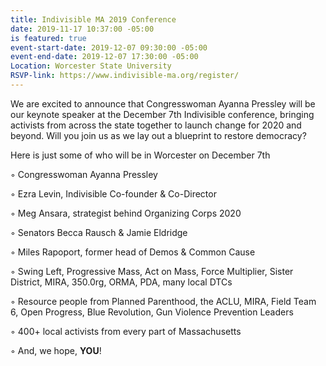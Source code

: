 ```yaml
---
title: Indivisible MA 2019 Conference
date: 2019-11-17 10:37:00 -05:00
is featured: true
event-start-date: 2019-12-07 09:30:00 -05:00
event-end-date: 2019-12-07 17:30:00 -05:00
Location: Worcester State University
RSVP-link: https://www.indivisible-ma.org/register/
---
```


We are excited to announce that Congresswoman Ayanna Pressley will be our keynote speaker at the December 7th Indivisible conference, bringing activists from across the state together to launch change for 2020 and beyond. Will you join us as we lay out a blueprint to restore democracy?

Here is just some of who will be in Worcester on December 7th

◦    Congresswoman Ayanna Pressley

◦    Ezra Levin, Indivisible Co-founder & Co-Director

◦    Meg Ansara, strategist behind Organizing Corps 2020

◦    Senators Becca Rausch & Jamie Eldridge

◦    Miles Rapoport, former head of Demos & Common Cause

◦    Swing Left, Progressive Mass, Act on Mass, Force Multiplier, Sister District, MIRA, 350.0rg, ORMA, PDA, many local DTCs

◦    Resource people from Planned Parenthood, the ACLU, MIRA, Field Team 6, Open Progress, Blue Revolution, Gun Violence Prevention Leaders

◦    400+ local activists from every part of Massachusetts

◦    And, we hope, **YOU**!